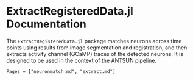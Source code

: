 # ExtractRegisteredData.jl Documentation

The `ExtractRegisteredData.jl` package matches neurons across time points using results from image segmentation and registration, and then extracts activity channel (GCaMP) traces of the detected neurons. It is designed to be used in the context of the ANTSUN pipeline.

```@contents
Pages = ["neuronmatch.md", "extract.md"]
```

